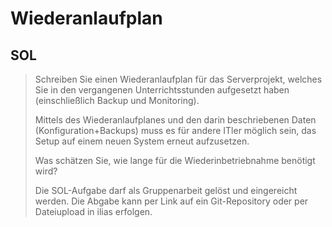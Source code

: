 # Wiederanlaufplan

## SOL

> Schreiben Sie einen Wiederanlaufplan für das Serverprojekt, welches Sie in den vergangenen Unterrichtsstunden aufgesetzt haben (einschließlich Backup und Monitoring).
>
> Mittels des Wiederanlaufplanes und den darin beschriebenen Daten (Konfiguration+Backups) muss es für andere ITler möglich sein, das Setup auf einem neuen System erneut aufzusetzen.
> 
> Was schätzen Sie, wie lange für die Wiederinbetriebnahme benötigt wird?
>
> Die SOL-Aufgabe darf als Gruppenarbeit gelöst und eingereicht werden. Die Abgabe kann per Link auf ein Git-Repository oder per Dateiupload in ilias erfolgen.
